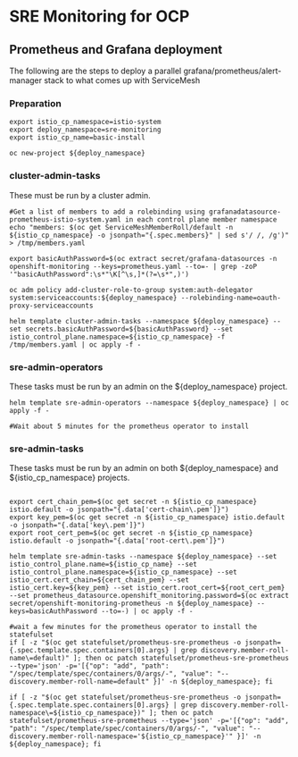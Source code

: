 # SRE Monitoring for OCP

## Prometheus and Grafana deployment

The following are the steps to deploy a parallel grafana/prometheus/alert-manager stack to what comes up with ServiceMesh

### Preparation

```shell
export istio_cp_namespace=istio-system
export deploy_namespace=sre-monitoring
export istio_cp_name=basic-install

oc new-project ${deploy_namespace}
```

### cluster-admin-tasks

These must be run by a cluster admin.

```shell
#Get a list of members to add a rolebinding using grafanadatasource-prometheus-istio-system.yaml in each control plane member namespace
echo "members: $(oc get ServiceMeshMemberRoll/default -n ${istio_cp_namespace} -o jsonpath="{.spec.members}" | sed s'/ /, /g')" > /tmp/members.yaml

export basicAuthPassword=$(oc extract secret/grafana-datasources -n openshift-monitoring --keys=prometheus.yaml --to=- | grep -zoP '"basicAuthPassword":\s*"\K[^\s,]*(?=\s*",)')

oc adm policy add-cluster-role-to-group system:auth-delegator system:serviceaccounts:${deploy_namespace} --rolebinding-name=oauth-proxy-serviceaccounts

helm template cluster-admin-tasks --namespace ${deploy_namespace} --set secrets.basicAuthPassword=${basicAuthPassword} --set istio_control_plane.namespace=${istio_cp_namespace} -f /tmp/members.yaml | oc apply -f -
```

### sre-admin-operators

These tasks must be run by an admin on the ${deploy_namespace} project.

```shell
helm template sre-admin-operators --namespace ${deploy_namespace} | oc apply -f -

#Wait about 5 minutes for the prometheus operator to install
```

### sre-admin-tasks

These tasks must be run by an admin on both ${deploy_namespace} and ${istio_cp_namespace} projects.

```shell

export cert_chain_pem=$(oc get secret -n ${istio_cp_namespace} istio.default -o jsonpath="{.data['cert-chain\.pem']}")
export key_pem=$(oc get secret -n ${istio_cp_namespace} istio.default -o jsonpath="{.data['key\.pem']}")
export root_cert_pem=$(oc get secret -n ${istio_cp_namespace} istio.default -o jsonpath="{.data['root-cert\.pem']}")

helm template sre-admin-tasks --namespace ${deploy_namespace} --set istio_control_plane.name=${istio_cp_name} --set istio_control_plane.namespace=${istio_cp_namespace} --set istio_cert.cert_chain=${cert_chain_pem} --set istio_cert.key=${key_pem} --set istio_cert.root_cert=${root_cert_pem} --set prometheus_datasource.openshift_monitoring.password=$(oc extract secret/openshift-monitoring-prometheus -n ${deploy_namespace} --keys=basicAuthPassword --to=-) | oc apply -f -

#wait a few minutes for the prometheus operator to install the statefulset
if [ -z "$(oc get statefulset/prometheus-sre-prometheus -o jsonpath={.spec.template.spec.containers[0].args} | grep discovery.member-roll-name\=default)" ]; then oc patch statefulset/prometheus-sre-prometheus --type='json' -p='[{"op": "add", "path": "/spec/template/spec/containers/0/args/-", "value": "--discovery.member-roll-name=default" }]' -n ${deploy_namespace}; fi

if [ -z "$(oc get statefulset/prometheus-sre-prometheus -o jsonpath={.spec.template.spec.containers[0].args} | grep discovery.member-roll-namespace\=${istio_cp_namespace})" ]; then oc patch statefulset/prometheus-sre-prometheus --type='json' -p='[{"op": "add", "path": "/spec/template/spec/containers/0/args/-", "value": "--discovery.member-roll-namespace='${istio_cp_namespace}'" }]' -n ${deploy_namespace}; fi

```
